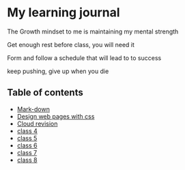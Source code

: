 # My learning journal

The Growth mindset to me is maintaining my mental strength

Get enough rest before class, you will need it

Form and follow a schedule that will lead to to success

keep pushing, give up when you die

## Table of contents

- [Mark-down](mark-down.md)
- [Design web pages with css](Design-web-pages-with-css.md)
- [Cloud revision](cloud-revision.md)
- [class 4](class-4.md)
- [class 5](class-5.md)
- [class 6](class-6.md)
- [class 7](class-7.md)
- [class 8](class-8.md)
